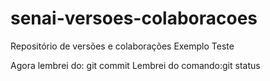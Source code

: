# senai-versoes-colaboracoes
Repositório de versões e colaborações
Exemplo Teste

Agora lembrei do: git commit
Lembrei do comando:git status


